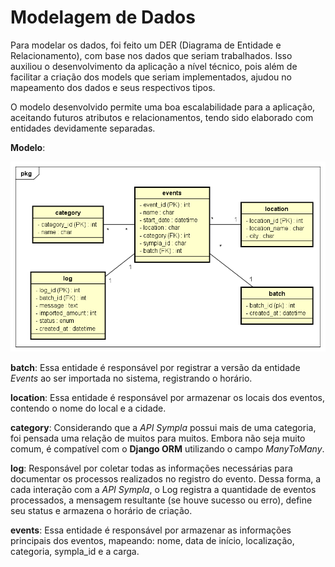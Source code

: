 # Modelagem de Dados

Para modelar os dados, foi feito um DER (Diagrama de Entidade e Relacionamento), com base nos dados que seriam trabalhados. Isso auxiliou o desenvolvimento da aplicação a nível técnico, pois além de facilitar a criação dos models que seriam implementados, ajudou no mapeamento dos dados e seus respectivos tipos.

O modelo desenvolvido permite uma boa escalabilidade para a aplicação, aceitando futuros atributos e relacionamentos, tendo sido elaborado com entidades devidamente separadas.

**Modelo**: 

![alter text](etl_diagram.png)

**batch**: Essa entidade é responsável por registrar a versão da entidade *Events* ao ser importada no sistema, registrando o horário.  

**location**: Essa entidade é responsável por armazenar os locais dos eventos, contendo o nome do local e a cidade.  

**category**: Considerando que a *API Sympla* possui mais de uma categoria, foi pensada uma relação de muitos para muitos. Embora não seja muito comum, é compatível com o **Django ORM** utilizando o campo *ManyToMany*.  

**log**: Responsável por coletar todas as informações necessárias para documentar os processos realizados no registro do evento. Dessa forma, a cada interação com a *API Sympla*, o Log registra a quantidade de eventos processados, a mensagem resultante (se houve sucesso ou erro), define seu status e armazena o horário de criação.  

**events**: Essa entidade é responsável por armazenar as informações principais dos eventos, mapeando: nome, data de início, localização, categoria, sympla_id e a carga.
